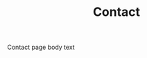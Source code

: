﻿---
title: "Contact"
logo: ""
body: "Contact page body text"
contact_entries:
  - heading: "Email"
    text: "you@example.com"
---
